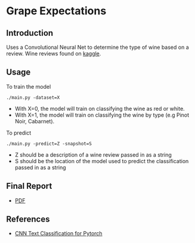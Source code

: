 # Grape Expectations

## Introduction
Uses a Convolutional Neural Net to determine the type of wine based on a review.
Wine reviews found on [kaggle](https://www.kaggle.com/zynicide/wine-reviews).

## Usage
To train the model
```
./main.py -dataset=X
```
* With X=0, the model will train on classifying the wine as red or white.
* With X=1, the model will train on classifying the wine by type (e.g Pinot Noir, Cabarnet).

To predict
```
./main.py -predict=Z -snapshot=S
```
* Z should be a description of a wine review passed in as a string
* S should be the location of the model used to predict the classification passed in as a string

## Final Report
* [PDF](Final_Paper.pdf)

## References
* [CNN Text Classification for Pytorch](https://github.com/Shawn1993/cnn-text-classification-pytorch)
